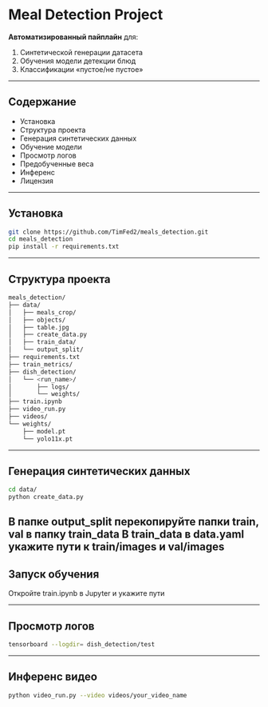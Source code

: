 # Meal Detection Project

**Автоматизированный пайплайн** для:
1. Синтетической генерации датасета  
2. Обучения модели детекции блюд  
3. Классификации «пустое/не пустое»  

---

## Содержание
- Установка  
- Структура проекта  
- Генерация синтетических данных  
- Обучение модели  
- Просмотр логов  
- Предобученные веса  
- Инференс  
- Лицензия  

---

## Установка
```bash
git clone https://github.com/TimFed2/meals_detection.git
cd meals_detection
pip install -r requirements.txt
```

---

## Структура проекта
```bash
meals_detection/
├── data/
│   ├── meals_crop/
│   ├── objects/
│   ├── table.jpg
│   ├── create_data.py
│   ├── train_data/
│   └── output_split/
├── requirements.txt
├── train_metrics/
├── dish_detection/
│   └── <run_name>/
│       ├── logs/
│       └── weights/
├── train.ipynb
├── video_run.py
├── videos/
└── weights/
    ├── model.pt
    └── yolo11x.pt
```
---

## Генерация синтетических данных
```bash
cd data/
python create_data.py
```
В папке output_split перекопируйте папки train, val в папку train_data
В train_data в data.yaml укажите пути к train/images и val/images
---

## Запуск обучения
Откройте train.ipynb в Jupyter и укажите пути

---

## Просмотр логов
```bash
tensorboard --logdir= dish_detection/test
```
---

## Инференс видео
```bash
python video_run.py --video videos/your_video_name
```